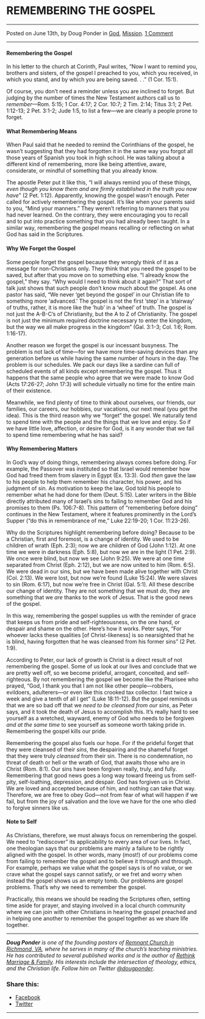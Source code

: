 REMEMBERING THE GOSPEL
======================

* * *

Posted on June 13th, by Doug Ponder in [God](http://www.remnantresource.org/category/god/), [Mission](http://www.remnantresource.org/category/mission/). [1 Comment](http://www.remnantresource.org/remembering-the-gospel/#comments)

* * *

#### **Remembering the Gospel**

In his letter to the church at Corinth, Paul writes, “Now I want to remind you, brothers and sisters, of the gospel I preached to you, which you received, in which you stand, and by which you are being saved. . .” (1 Cor. 15:1).

Of course, you don’t need a reminder unless you are inclined to forget. But judging by the number of times the New Testament authors call us to _remember_—Rom. 5:15; 1 Cor. 4:17; 2 Cor. 10:7; 2 Tim. 2:14; Titus 3:1; 2 Pet. 1:12-13; 2 Pet. 3:1-2; Jude 1:5, to list a few—we are clearly a people prone to forget.

#### **What Remembering Means**

When Paul said that he needed to remind the Corinthians of the gospel, he wasn’t suggesting that they had forgotten it in the same way you forgot all those years of Spanish you took in high school. He was talking about a different kind of remembering, more like being attentive, aware, considerate, or mindful of something that you already know.

The apostle Peter put it like this, “I will always remind you of these things, _even though you know them and are firmly established in the truth you now have_” (2 Pet. 1:12). Apparently, knowing the gospel wasn’t enough. Peter called for actively remembering the gospel. It’s like when your parents said to you, “Mind your manners.” They weren’t referring to manners that you had never learned. On the contrary, they were encouraging you to recall and to put into practice something that you had already been taught. In a similar way, remembering the gospel means recalling or reflecting on what God has said in the Scriptures.

#### **Why We Forget the Gospel**

Some people forget the gospel because they wrongly think of it as a message for non-Christians only. They think that you need the gospel to be saved, but after that you move on to something else. “I already know the gospel,” they say. “Why would I need to think about it again?” That sort of talk just shows that such people don’t know much about the gospel. As one pastor has said, “We never ‘get beyond the gospel’ in our Christian life to something more ‘advanced.’ The gospel is not the first ‘step’ in a ‘stairway’ of truths, rather, it is more like the ‘hub’ in a ‘wheel’ of truth. The gospel is not just the A-B-C’s of Christianity, but the A to Z of Christianity. The gospel is not just the minimum required doctrine necessary to enter the kingdom, but the way we all make progress in the kingdom” (Gal. 3:1-3; Col. 1:6; Rom. 1:16-17).

Another reason we forget the gospel is our incessant busyness. The problem is not lack of time—for we have more time-saving devices than any generation before us while having the same number of hours in the day. The problem is our schedules. We pack our days like a sardine can full of scheduled events of all kinds except remembering the gospel. Thus it happens that the same people who agree that we were made to know God (Acts 17:26-27; John 17:3) will schedule virtually no time for the entire main of their existence.

Meanwhile, we find plenty of time to think about ourselves, our friends, our families, our careers, our hobbies, our vacations, our next meal (you get the idea). This is the third reason why we “forget” the gospel. We naturally tend to spend time with the people and the things that we love and enjoy. So if we have little love, affection, or desire for God, is it any wonder that we fail to spend time remembering what he has said?

#### **Why Remembering Matters**

In God’s way of doing things, remembering always comes before doing. For example, the Passover was instituted so that Israel would remember how God had freed them from slavery in Egypt (Ex. 13:3). God _then_ gave the law to his people to help them remember his character, his power, and his judgment of sin. As motivation to keep the law, God told his people to remember what he had done for them (Deut. 5:15). Later writers in the Bible directly attributed many of Israel’s sins to failing to remember God and his promises to them (Ps. 106:7-8). This pattern of “remembering before doing” continues in the New Testament, where it features prominently in the Lord’s Supper (“do this in remembrance of me,” Luke 22:19-20; 1 Cor. 11:23-26).

Why do the Scriptures highlight remembering before doing? Because to be a Christian, first and foremost, is a change of identity. We used to be children of wrath (Eph. 2:3); now we are children of God (John 1:12). At one time we were in darkness (Eph. 5:8), but now we are in the light (1 Pet. 2:9). We once were blind, but now we see (John 9:25). We were at one time separated from Christ (Eph. 2:12), but we are now united to him (Rom. 6:5). We were dead in our sins, but we have been made alive together with Christ (Col. 2:13). We were lost, but now we’re found (Luke 15:24). We were slaves to sin (Rom. 6:17), but now we’re free in Christ (Gal. 5:1). All these describe our change of identity. They are not something that we must _do_, they are something that we _are_ thanks to the work of Jesus. That is the good news of the gospel.

In this way, remembering the gospel supplies us with the reminder of grace that keeps us from pride and self-righteousness, on the one hand, or despair and shame on the other. Here’s how it works. Peter says, “For whoever lacks these qualities \[of Christ-likeness\] is so nearsighted that he is blind, having forgotten that he was cleansed from his former sins” (2 Pet. 1:9).

According to Peter, our lack of growth is Christ is a direct result of not remembering the gospel. Some of us look at our lives and conclude that we are pretty well off, so we become prideful, arrogant, conceited, and self-righteous. By not remembering the gospel we become like the Pharisee who prayed, “God, I thank you that I am not like other people—robbers, evildoers, adulterers—or even like this crooked tax collector. I fast twice a week and give a tenth of all I get” (Luke 18:11-12). But the gospel reminds us that we are so bad off that we _need to be cleansed from our sins_, as Peter says, and it took the death of Jesus to accomplish this. It’s really hard to see yourself as a wretched, wayward, enemy of God who needs to be forgiven _and_ _at the same time_ to see yourself as someone worth taking pride in. Remembering the gospel kills our pride.

Remembering the gospel also fuels our hope. For if the prideful forget that they were cleansed of their _sins_, the despairing and the shameful forget that they were truly _cleansed_ from their sin. There is no condemnation, no threat of death or hell or the wrath of God, that awaits those who are in Christ (Rom. 8:1). Our sins have been forgiven really, truly, and fully. Remembering that good news goes a long way toward freeing us from self-pity, self-loathing, depression, and despair. God has forgiven us in Christ. We are loved and accepted because of him, and nothing can take that way. Therefore, we are free to obey God—not from fear of what will happen if we fail, but from the joy of salvation and the love we have for the one who died to forgive sinners like us.

#### **Note to Self**

As Christians, therefore, we must always focus on remembering the gospel. We need to “rediscover” its applicability to every area of our lives. In fact, one theologian says that our problems are mainly a failure to be rightly aligned with the gospel. In other words, many (most!) of our problems come from failing to remember the gospel and to believe it through and through. For example, perhaps we value what the gospel says is of no value, or we crave what the gospel says cannot satisfy, or we fret and worry when instead the gospel shows us an empty tomb. Our problems are gospel problems. That’s why we need to remember the gospel.

Practically, this means we should be reading the Scriptures often, setting time aside for prayer, and staying involved in a local church community where we can join with other Christians in hearing the gospel preached and in helping one another to remember the gospel together as we share life together.

* * *

_**Doug Ponder** is one of the founding pastors of [Remnant Church in Richmond, VA](http://www.remnantrichmond.org/), where he serves in many of the church’s teaching ministries. He has contributed to several published works and is the author of [Rethink Marriage & Family](http://www.remnantrichmond.org/mediafiles/uploaded/r/0e1604567_rethink-marriage-and-family-ebook.pdf). His interests include the intersection of theology, ethics, and the Christian life. Follow him on Twitter [@dougponder](https://twitter.com/dougponder)_.

### Share this:

*   [Facebook](http://www.remnantresource.org/remembering-the-gospel/?share=facebook "Click to share on Facebook")
*   [Twitter](http://www.remnantresource.org/remembering-the-gospel/?share=twitter "Click to share on Twitter")

  

* * *
